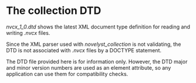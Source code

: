 # The collection DTD

*nvcx_1_0.dtd* shows the latest XML document type definition for reading and writing *.nvcx* files.

Since the XML parser used with *novelyst_collection* is not validating, the DTD is not associated with *.nvcx* files by a DOCTYPE statement. 

The DTD file provided here is for information only. However, the DTD major and minor version numbers are used as an element attribute, so any application can use them for compatibility checks. 